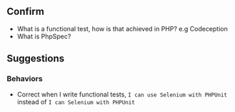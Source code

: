 ## Confirm

- What is a functional test, how is that achieved in PHP? e.g Codeception
- What is PhpSpec?

## Suggestions

### Behaviors

- Correct when I write functional tests, `I can use Selenium with PHPUnit` instead of `I can Selenium with PHPUnit`
